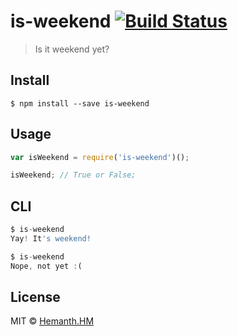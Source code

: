 # is-weekend [![Build Status](https://travis-ci.org/hemanth/is-weekend.svg?branch=master)](https://travis-ci.org/hemanth/is-weekend)

> Is it weekend yet?


## Install

```
$ npm install --save is-weekend
```


## Usage

```js
var isWeekend = require('is-weekend')();

isWeekend; // True or False;
```

## CLI

```js
$ is-weekend
Yay! It's weekend!

$ is-weekend
Nope, not yet :(
```

## License

MIT © [Hemanth.HM](http://h3manth.com)
